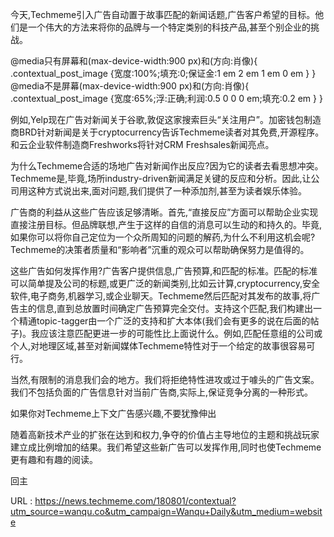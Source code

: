  
 今天,Techmeme引入广告自动置于故事匹配的新闻话题,广告客户希望的目标。他们是一个伟大的方法来将你的品牌与一个特定类别的科技产品,甚至个别企业的挑战。 
  
  
  
 @media只有屏幕和(max-device-width:900 px)和(方向:肖像){ 
 .contextual_post_image {宽度:100%;填充:0;保证金:1 em 2 em 1 em 0 em } 
 } 
 @media不是屏幕(max-device-width:900 px)和(方向:肖像){ 
 .contextual_post_image {宽度:65%;浮:正确;利润:0.5 0 0 0 em;填充:0.2 em } 
 } 
  
  
 例如,Yelp现在广告对新闻关于谷歌,敦促这家搜索巨头“关注用户”。加密钱包制造商BRD针对新闻是关于cryptocurrency告诉Techmeme读者对其免费,开源程序。和云企业软件制造商Freshworks将针对CRM Freshsales新闻亮点。 
  
  
 为什么Techmeme合适的场地广告对新闻作出反应?因为它的读者去看思想冲突。Techmeme是,毕竟,场所industry-driven新闻满足关键的反应和分析。因此,让公司用这种方式说出来,面对问题,我们提供了一种添加剂,甚至为读者娱乐体验。 
  
  
 广告商的利益从这些广告应该足够清晰。首先,“直接反应”方面可以帮助企业实现直接注册目标。但品牌联想,产生于这样的自信的消息可以生动的和持久的。毕竟,如果你可以将你自己定位为一个众所周知的问题的解药,为什么不利用这机会呢?Techmeme的决策者质量和“影响者”沉重的观众可以帮助确保努力是值得的。 
  
  
 这些广告如何发挥作用?广告客户提供信息,广告预算,和匹配的标准。匹配的标准可以简单提及公司的标题,或更广泛的新闻类别,比如云计算,cryptocurrency,安全软件,电子商务,机器学习,或企业聊天。Techmeme然后匹配对其发布的故事,将广告主的信息,直到总放置时间确定广告预算完全交付。支持这个匹配,我们构建出一个精通topic-tagger由一个广泛的支持和扩大本体(我们会有更多的说在后面的帖子)。我应该注意匹配更进一步的可能性比上面说什么。例如,匹配任意组的公司或个人,对地理区域,甚至对新闻媒体Techmeme特性对于一个给定的故事很容易可行。 
  
  
 当然,有限制的消息我们会的地方。我们将拒绝特性进攻或过于噱头的广告文案。我们不包括负面的广告信息针对当前广告商,实际上,保证竞争分离的一种形式。 
  
  
 如果你对Techmeme上下文广告感兴趣,不要犹豫伸出 
  
  
 随着高新技术产业的扩张在达到和权力,争夺的价值占主导地位的主题和挑战玩家建立成比例增加的结果。我们希望这些新广告可以发挥作用,同时也使Techmeme更有趣和有趣的阅读。 
  
 回主 
  
   
  URL : https://news.techmeme.com/180801/contextual?utm_source=wanqu.co&utm_campaign=Wanqu+Daily&utm_medium=website